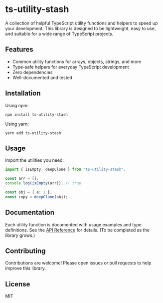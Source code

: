 # ts-utility-stash

A collection of helpful TypeScript utility functions and helpers to speed up your development. This library is designed to be lightweight, easy to use, and suitable for a wide range of TypeScript projects.

## Features

- Common utility functions for arrays, objects, strings, and more
- Type-safe helpers for everyday TypeScript development
- Zero dependencies
- Well-documented and tested

## Installation

Using npm:

```
npm install ts-utility-stash
```

Using yarn:

```
yarn add ts-utility-stash
```

## Usage

Import the utilities you need:

```typescript
import { isEmpty, deepClone } from "ts-utility-stash";

const arr = [];
console.log(isEmpty(arr)); // true

const obj = { a: 1 };
const copy = deepClone(obj);
```

## Documentation

Each utility function is documented with usage examples and type definitions. See the [API Reference](#) for details. (To be completed as the library grows.)

## Contributing

Contributions are welcome! Please open issues or pull requests to help improve this library.

## License

MIT
